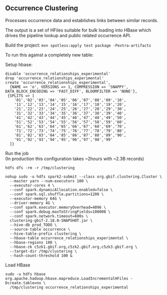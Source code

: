## Occurrence Clustering

Processes occurrence data and establishes links between similar records. 

The output is a set of HFiles suitable for bulk loading into HBase which drives the pipeline lookup and 
public related occurrence API.

Build the project: `mvn spotless:apply test package -Pextra-artifacts`

To run this against a completely new table:

Setup hbase:
```
disable 'occurrence_relationships_experimental'
drop 'occurrence_relationships_experimental'
create 'occurrence_relationships_experimental',
  {NAME => 'o', VERSIONS => 1, COMPRESSION => 'SNAPPY', DATA_BLOCK_ENCODING => 'FAST_DIFF', BLOOMFILTER => 'NONE'},
 {SPLITS => [
    '01','02','03','04','05','06','07','08','09','10',
    '11','12','13','14','15','16','17','18','19','20',
    '21','22','23','24','25','26','27','28','29','30',
    '31','32','33','34','35','36','37','38','39','40',
    '41','42','43','44','45','46','47','48','49','50',
    '51','52','53','54','55','56','57','58','59','60',
    '61','62','63','64','65','66','67','68','69','70',
    '71','72','73','74','75','76','77','78','79','80',
    '81','82','83','84','85','86','87','88','89','90',
    '91','92','93','94','95','96','97','98','99'
  ]}
```

Run the job  
(In production this configuration takes ~2hours with ~2.3B records)
```
hdfs dfs -rm -r /tmp/clustering

nohup sudo -u hdfs spark2-submit --class org.gbif.clustering.Cluster \
  --master yarn --num-executors 100 \
  --executor-cores 4 \
  --conf spark.dynamicAllocation.enabled=false \
  --conf spark.sql.shuffle.partitions=1200 \
  --executor-memory 64G \
  --driver-memory 4G \
  --conf spark.executor.memoryOverhead=4096 \
  --conf spark.debug.maxToStringFields=100000 \
  --conf spark.network.timeout=600s \
  clustering-gbif-2.18.0-SNAPSHOT.jar \
  --hive-db prod_TODO \
  --source-table occurrence \
  --hive-table-prefix clustering \
  --hbase-table occurrence_relationships_experimental \
  --hbase-regions 100 \
  --hbase-zk c5zk1.gbif.org,c5zk2.gbif.org,c5zk3.gbif.org \
  --target-dir /tmp/clustering \
  --hash-count-threshold 100 &
```

Load HBase
```
sudo -u hdfs hbase org.apache.hadoop.hbase.mapreduce.LoadIncrementalHFiles -Dcreate.table=no \
  /tmp/clustering occurrence_relationships_experimental
```
